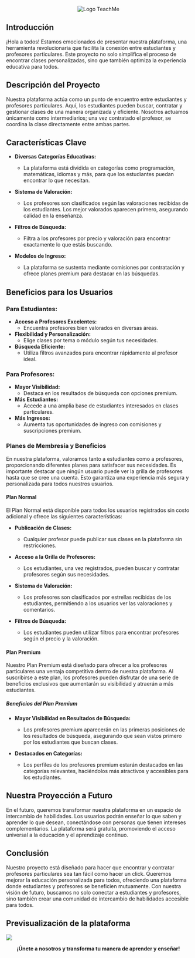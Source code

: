 <p align="center">
  <img src="https://github.com/user-attachments/assets/8a517dd3-eeb8-4e82-9329-dfc818ebf987" alt="Logo TeachMe">
</p>

## Introducción
¡Hola a todos! Estamos emocionados de presentar nuestra plataforma, una herramienta revolucionaria que facilita la conexión entre estudiantes y profesores particulares. Este proyecto no solo simplifica el proceso de encontrar clases personalizadas, sino que también optimiza la experiencia educativa para todos.

## Descripción del Proyecto
Nuestra plataforma actúa como un punto de encuentro entre estudiantes y profesores particulares. Aquí, los estudiantes pueden buscar, contratar y gestionar clases de una manera organizada y eficiente. Nosotros actuamos únicamente como intermediarios; una vez contratado el profesor, se coordina la clase directamente entre ambas partes.

## Características Clave
- **Diversas Categorías Educativas:**
  - La plataforma está dividida en categorías como programación, matemáticas, idiomas y más, para que los estudiantes puedan encontrar lo que necesitan.

- **Sistema de Valoración:**
  - Los profesores son clasificados según las valoraciones recibidas de los estudiantes. Los mejor valorados aparecen primero, asegurando calidad en la enseñanza.

- **Filtros de Búsqueda:**
  - Filtra a los profesores por precio y valoración para encontrar exactamente lo que estás buscando.

- **Modelos de Ingreso:**
  - La plataforma se sustenta mediante comisiones por contratación y ofrece planes premium para destacar en las búsquedas.

## Beneficios para los Usuarios
### Para Estudiantes:
- **Acceso a Profesores Excelentes:**
  - Encuentra profesores bien valorados en diversas áreas.
- **Flexibilidad y Personalización:**
  - Elige clases por tema o módulo según tus necesidades.
- **Búsqueda Eficiente:**
  - Utiliza filtros avanzados para encontrar rápidamente al profesor ideal.

### Para Profesores:
- **Mayor Visibilidad:**
  - Destaca en los resultados de búsqueda con opciones premium.
- **Más Estudiantes:**
  - Accede a una amplia base de estudiantes interesados en clases particulares.
- **Más Ingresos:**
  - Aumenta tus oportunidades de ingreso con comisiones y suscripciones premium.
    
### Planes de Membresía y Beneficios

En nuestra plataforma, valoramos tanto a estudiantes como a profesores, proporcionando diferentes planes para satisfacer sus necesidades. Es importante destacar que ningún usuario puede ver la grilla de profesores hasta que se cree una cuenta. Esto garantiza una experiencia más segura y personalizada para todos nuestros usuarios.

#### Plan Normal

El Plan Normal está disponible para todos los usuarios registrados sin costo adicional y ofrece las siguientes características:

- **Publicación de Clases:**
  - Cualquier profesor puede publicar sus clases en la plataforma sin restricciones.
  
- **Acceso a la Grilla de Profesores:**
  - Los estudiantes, una vez registrados, pueden buscar y contratar profesores según sus necesidades.
  
- **Sistema de Valoración:**
  - Los profesores son clasificados por estrellas recibidas de los estudiantes, permitiendo a los usuarios ver las valoraciones y comentarios.

- **Filtros de Búsqueda:**
  - Los estudiantes pueden utilizar filtros para encontrar profesores según el precio y la valoración.

#### Plan Premium

Nuestro Plan Premium está diseñado para ofrecer a los profesores particulares una ventaja competitiva dentro de nuestra plataforma. Al suscribirse a este plan, los profesores pueden disfrutar de una serie de beneficios exclusivos que aumentarán su visibilidad y atraerán a más estudiantes.

##### Beneficios del Plan Premium

- **Mayor Visibilidad en Resultados de Búsqueda:**
  - Los profesores premium aparecerán en las primeras posiciones de los resultados de búsqueda, asegurando que sean vistos primero por los estudiantes que buscan clases.

- **Destacados en Categorías:**
  - Los perfiles de los profesores premium estarán destacados en las categorías relevantes, haciéndolos más atractivos y accesibles para los estudiantes.

## Nuestra Proyección a Futuro
En el futuro, queremos transformar nuestra plataforma en un espacio de intercambio de habilidades. Los usuarios podrán enseñar lo que saben y aprender lo que desean, conectándose con personas que tienen intereses complementarios. La plataforma será gratuita, promoviendo el acceso universal a la educación y el aprendizaje continuo.

## Conclusión
Nuestro proyecto está diseñado para hacer que encontrar y contratar profesores particulares sea tan fácil como hacer un click. Queremos mejorar la educación personalizada para todos, ofreciendo una plataforma donde estudiantes y profesores se beneficien mutuamente. Con nuestra visión de futuro, buscamos no solo conectar a estudiantes y profesores, sino también crear una comunidad de intercambio de habilidades accesible para todos.

## Previsualización de la plataforma
[![](https://img.youtube.com/vi/LdiGavjNllM/maxresdefault.jpg)](https://www.youtube.com/watch?v=LdiGavjNllM)

**<p align="center">¡Únete a nosotros y transforma tu manera de aprender y enseñar!</p>**